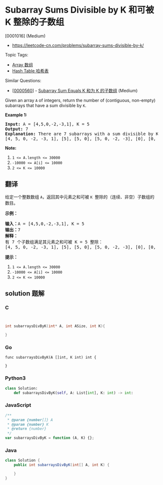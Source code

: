 # Subarray Sums Divisible by K 和可被 K 整除的子数组

[0001016] (Medium)

- https://leetcode-cn.com/problems/subarray-sums-divisible-by-k/

Topic Tags:

- [Array 数组](https://leetcode-cn.com/tag/array/)
- [Hash Table 哈希表](https://leetcode-cn.com/tag/hash-table/)

Similar Questions:

- [[0000560](https://leetcode-cn.com/problems/subarray-sum-equals-k/)] - [Subarray Sum Equals K 和为 K 的子数组](./0000560.subarray-sum-equals-k.md) (Medium)

Given an array `A` of integers, return the number of (contiguous, non-empty) subarrays that have a sum divisible by `K`.

**Example 1:**

<pre><strong>Input: </strong>A = <span id="example-input-1-1">[4,5,0,-2,-3,1]</span>, K = <span id="example-input-1-2">5</span>
<strong>Output: </strong><span id="example-output-1">7</span>
<strong>Explanation: </strong>There are 7 subarrays with a sum divisible by K = 5:
[4, 5, 0, -2, -3, 1], [5], [5, 0], [5, 0, -2, -3], [0], [0, -2, -3], [-2, -3]
</pre>

**Note:**

1.  `1 <= A.length <= 30000`
2.  `-10000 <= A[i] <= 10000`
3.  `2 <= K <= 10000`

## 翻译

给定一个整数数组 `A`，返回其中元素之和可被 `K`  整除的（连续、非空）子数组的数目。

**示例：**

<pre><strong>输入：</strong>A = [4,5,0,-2,-3,1], K = 5
<strong>输出：</strong>7
<strong>解释：
</strong>有 7 个子数组满足其元素之和可被 K = 5 整除：
[4, 5, 0, -2, -3, 1], [5], [5, 0], [5, 0, -2, -3], [0], [0, -2, -3], [-2, -3]
</pre>

**提示：**

1.  `1 <= A.length <= 30000`
2.  `-10000 <= A[i] <= 10000`
3.  `2 <= K <= 10000`

## solution 题解

### C

```c


int subarraysDivByK(int* A, int ASize, int K){

}


```

### Go

```golang
func subarraysDivByK(A []int, K int) int {

}
```

### Python3

```python
class Solution:
    def subarraysDivByK(self, A: List[int], K: int) -> int:

```

### JavaScript

```javascript
/**
 * @param {number[]} A
 * @param {number} K
 * @return {number}
 */
var subarraysDivByK = function (A, K) {};
```

### Java

```java
class Solution {
    public int subarraysDivByK(int[] A, int K) {

    }
}
```

